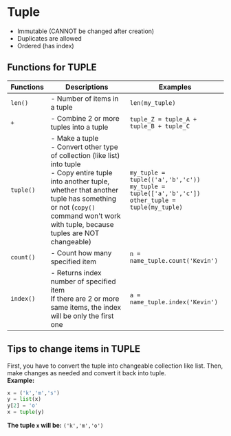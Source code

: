 # Tuple
- Immutable (CANNOT be changed after creation)
- Duplicates are allowed
- Ordered (has index)
## Functions for TUPLE
|Functions|Descriptions|Examples|
|---|---|---|
|```len()```|- Number of items in a tuple|```len(my_tuple)```|
|```+```|- Combine 2 or more tuples into a tuple|```tuple_Z = tuple_A + tuple_B + tuple_C```|
|```tuple()```|- Make a tuple<br/> - Convert other type of collection (like list) into tuple<br/> - Copy entire tuple into another tuple, whether that another tuple has something or not (```copy()``` command won't work with tuple, because tuples are NOT changeable)|```my_tuple = tuple(('a','b','c'))```<br/>```my_tuple = tuple(['a','b','c'])```<br/>```other_tuple = tuple(my_tuple)```|
|```count()```|- Count how many specified item|```n = name_tuple.count('Kevin')```|
|```index()```|- Returns index number of specified item<br/> If there are 2 or more same items, the index will be only the first one|```a = name_tuple.index('Kevin')```|
## Tips to change items in TUPLE
First, you have to convert the tuple into changeable collection like list. Then, make changes as needed and convert it back into tuple.<br/>
**Example:**
```python
x = ('k','m','s')
y = list(x)
y[2] = 'o'
x = tuple(y)
```
**The tuple ```x``` will be:**
```('k','m','o')```

